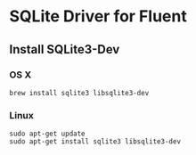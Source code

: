 # SQLite Driver for Fluent

## Install SQLite3-Dev

### OS X

```shell
brew install sqlite3 libsqlite3-dev
```

### Linux

```shell
sudo apt-get update
sudo apt-get install sqlite3 libsqlite3-dev
```
